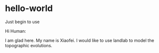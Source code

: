 # hello-world
Just begin to use

Hi Human:

I am glad here. My name is Xiaofei.
I would like to use landlab to model the topographic evolutions.
